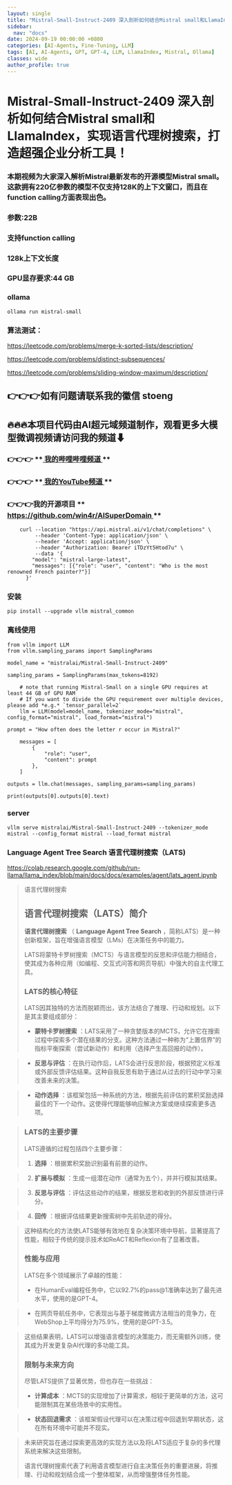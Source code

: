 ```yaml
---
layout: single
title: "Mistral-Small-Instruct-2409 深入剖析如何结合Mistral small和LlamaIndex，实现语言代理树搜索，打造超强企业分析工具！"
sidebar:
  nav: "docs"
date: 2024-09-19 00:00:00 +0800
categories: [AI-Agents, Fine-Tuning, LLM]
tags: [AI, AI-Agents, GPT, GPT-4, LLM, LlamaIndex, Mistral, Ollama]
classes: wide
author_profile: true
---
```



#  Mistral-Small-Instruct-2409 深入剖析如何结合Mistral small和LlamaIndex，实现语言代理树搜索，打造超强企业分析工具！ 

###  本期视频为大家深入解析Mistral最新发布的开源模型Mistral small。这款拥有220亿参数的模型不仅支持128K的上下文窗口，而且在function calling方面表现出色。 

###  参数:22B 

###  支持function calling 

###  128k上下文长度 

###  GPU显存要求:44 GB 

###  ollama 
    
    
    ollama run mistral-small

###  算法测试： 

[ https://leetcode.com/problems/merge-k-sorted-lists/description/ ](<https://leetcode.com/problems/merge-k-sorted-lists/description/>)

[ https://leetcode.com/problems/distinct-subsequences/ ](<https://leetcode.com/problems/distinct-subsequences/>)

[ https://leetcode.com/problems/sliding-window-maximum/description/ ](<https://leetcode.com/problems/sliding-window-maximum/description/>)

##  **👉👉👉如有问题请联系我的徽信 stoeng**

##  **🔥🔥🔥本项目代码由AI超元域频道制作，观看更多大模型微调视频请访问我的频道⬇**

###  **👉👉👉** **[ 我的哔哩哔哩频道 ](<https://space.bilibili.com/3493277319825652>) **

###  **👉👉👉** **[ 我的YouTube频道 ](<https://www.youtube.com/@AIsuperdomain>) **

###  **👉👉👉我的开源项目** **[ https://github.com/win4r/AISuperDomain ](<https://github.com/win4r/AISuperDomain>) **
    
    
```
    curl --location "https://api.mistral.ai/v1/chat/completions" \
         --header 'Content-Type: application/json' \
         --header 'Accept: application/json' \
         --header "Authorization: Bearer iTDzYt5Htod7u" \
         --data '{
        "model": "mistral-large-latest",
        "messages": [{"role": "user", "content": "Who is the most renowned French painter?"}]
      }'
```

###  安装 
    
    
    pip install --upgrade vllm mistral_common
    

###  离线使用 
    
    
    from vllm import LLM
    from vllm.sampling_params import SamplingParams
    
    model_name = "mistralai/Mistral-Small-Instruct-2409"
    
    sampling_params = SamplingParams(max_tokens=8192)
    
```
    # note that running Mistral-Small on a single GPU requires at least 44 GB of GPU RAM
    # If you want to divide the GPU requirement over multiple devices, please add *e.g.* `tensor_parallel=2`
    llm = LLM(model=model_name, tokenizer_mode="mistral", config_format="mistral", load_format="mistral")
```
    
    prompt = "How often does the letter r occur in Mistral?"
    
```
    messages = [
        {
            "role": "user",
            "content": prompt
        },
    ]
```
    
    outputs = llm.chat(messages, sampling_params=sampling_params)
    
    print(outputs[0].outputs[0].text)
    

###  server 
    
    
    vllm serve mistralai/Mistral-Small-Instruct-2409 --tokenizer_mode mistral --config_format mistral --load_format mistral
    
    

###  **Language Agent Tree Search 语言代理树搜索（LATS)**

[ https://colab.research.google.com/github/run-llama/llama_index/blob/main/docs/docs/examples/agent/lats_agent.ipynb ](<https://colab.research.google.com/github/run-llama/llama_index/blob/main/docs/docs/examples/agent/lats_agent.ipynb>)

> 语言代理树搜索 
> 
> ##  语言代理树搜索（LATS）简介 
> 
> **语言代理树搜索** （ **Language Agent Tree Search** ，简称LATS）是一种创新框架，旨在增强语言模型（LMs）在决策任务中的能力。 
> 
> LATS将蒙特卡罗树搜索（MCTS）与语言模型的反思和评估能力相结合，使其成为各种应用（如编程、交互式问答和网页导航）中强大的自主代理工具。 
> 
> ###  LATS的核心特征 
> 
> LATS因其独特的方法而脱颖而出，该方法结合了推理、行动和规划。以下是其主要组成部分： 
> 
>   * **蒙特卡罗树搜索** ：LATS采用了一种贪婪版本的MCTS，允许它在搜索过程中探索多个潜在结果的分支。这种方法通过一种称为“上置信界”的指标平衡探索（尝试新动作）和利用（选择产生高回报的动作）。 
> 

>   * **反思与评估** ：在执行动作后，LATS会进行反思阶段，根据预定义标准或外部反馈评估结果。这种自我反思有助于通过从过去的行动中学习来改善未来的决策。 
> 

>   * **动作选择** ：该框架包括一种系统的方法，根据先前评估的累积奖励选择最佳的下一个动作。这使得代理能够响应解决方案或继续探索更多选项。 
> 

> 
> ###  LATS的主要步骤 
> 
> LATS遵循的过程包括四个主要步骤： 
> 
>   1. **选择** ：根据累积奖励识别最有前景的动作。 
> 

>   2. **扩展与模拟** ：生成一组潜在动作（通常为五个），并并行模拟其结果。 
> 

>   3. **反思与评估** ：评估这些动作的结果，根据反思和收到的外部反馈进行评分。 
> 

>   4. **回传** ：根据评估结果更新搜索树中先前轨迹的得分。 
> 

> 
> 这种结构化的方法使LATS能够有效地在复杂决策环境中导航，显著提高了性能，相较于传统的提示技术如ReACT和Reflexion有了显著改善。 
> 
> ###  性能与应用 
> 
> LATS在多个领域展示了卓越的性能： 
> 
>   * 在HumanEval编程任务中，它以92.7%的pass@1准确率达到了最先进水平，使用的是GPT-4。 
> 

>   * 在网页导航任务中，它表现出与基于梯度微调方法相当的竞争力，在WebShop上平均得分为75.9%，使用的是GPT-3.5。 
> 

> 
> 这些结果表明，LATS可以增强语言模型的决策能力，而无需额外训练，使其成为开发更复杂AI代理的多功能工具。 
> 
> ###  限制与未来方向 
> 
> 尽管LATS提供了显著优势，但也存在一些挑战： 
> 
>   * **计算成本** ：MCTS的实现增加了计算需求，相较于更简单的方法，这可能限制其在某些场景中的实用性。 
> 

>   * **状态回退需求** ：该框架假设代理可以在决策过程中回退到早期状态，这在所有环境中可能并不现实。 
> 

> 
> 未来研究旨在通过探索更高效的实现方法以及将LATS适应于复杂的多代理系统来解决这些限制。 
> 
> 语言代理树搜索代表了利用语言模型进行自主决策任务的重要进展，将推理、行动和规划结合成一个整体框架，从而增强整体任务性能。 
